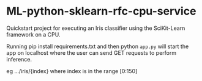 # ML-python-sklearn-rfc-cpu-service

Quickstart project for executing an Iris classifier using the SciKit-Learn framework on a CPU.

Running pip install requirements.txt and then python `app.py` will start the app on localhost where the user can send GET requests to perform inference.

eg .../iris/{index} where index is in the range [0:150]
